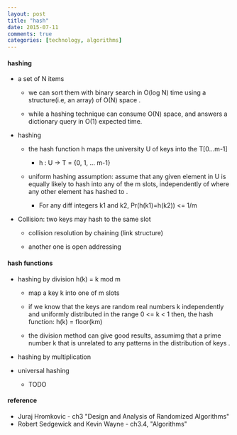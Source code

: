 ```yaml
---
layout: post
title: "hash"
date: 2015-07-11
comments: true
categories: [technology, algorithms]
---
```

#### hashing
  * a set of N items
    - we can sort them with binary search in O(log N) time using a structure(i.e, an array) of O(N) space .
   
    - while a hashing technique can consume O(N) space, and answers
   a dictionary query in O(1) expected time.

  * hashing
    - the hash function h maps the university U of keys into the T[0...m-1]
       + h : U -> T = {0, 1, ... m-1}

    - uniform hashing assumption: assume that any given element in U is equally likely to hash into
      any of the m slots, independently of where any other element has hashed to .
       + For any diff integers k1 and k2, Pr(h(k1)=h(k2)) <= 1/m
      
  * Collision: two keys may hash to the same slot
    - collision resolution by chaining (link structure)
    
    - another one is open addressing

#### hash functions
  * hashing by division h(k) = k mod m
    - map a key k into one of m slots
    
    - if we know that the keys are random real numbers k
        independently and uniformly distributed in the range 0 <= k < 1
        then, the hash function: h(k) = floor(km)

    - the division method can give good results, assumimg that a prime
      number k that is unrelated to any patterns in the distribution of keys .
      
  * hashing by multiplication
      
  * universal hashing
    - TODO
	
#### reference
  * Juraj Hromkovic - ch3 "Design and Analysis of Randomized Algorithms"
  * Robert Sedgewick and Kevin Wayne - ch3.4, "Algorithms"


